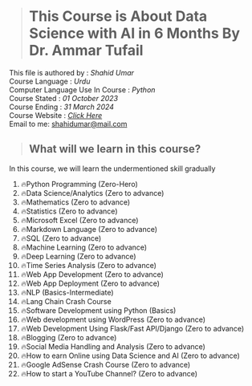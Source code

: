 > # This Course is About Data Science with AI in 6 Months By Dr. Ammar Tufail

This file is authored by : *Shahid Umar*\
Course Language : *Urdu*\
Computer Language Use In Course : *Python*\
Course Stated : *01 October 2023*\
Course Ending : *31 March 2024*\
Course Website : *[Click Here](https://codanics.com/courses/six-months-of-ai-and-data-science-mentorship-program/)*\
Email to me: shahidumar@mail.com


> ## What will we learn in this course?

In this course, we will learn the undermentioned skill gradually

1. 🔥Python Programming (Zero-Hero)
2. 🔥Data Science/Analytics (Zero to advance)
3. 🔥Mathematics (Zero to advance)
4. 🔥Statistics (Zero to advance)
5. 🔥Microsoft Excel (Zero to advance)
6. 🔥Markdown Language (Zero to advance)
7. 🔥SQL (Zero to advance)
8. 🔥Machine Learning (Zero to advance)
9. 🔥Deep Learning (Zero to advance)
10. 🔥Time Series Analysis (Zero to advance)
11. 🔥Web App Development (Zero to advance)
12. 🔥Web App Deployment (Zero to advance)
13. 🔥NLP (Basics-Intermediate)
14. 🔥Lang Chain Crash Course
15. 🔥Software Development using Python (Basics)
16. 🔥Web development using WordPress (Zero to advance)
17. 🔥Web Development Using Flask/Fast API/Django (Zero to advance)
18. 🔥Blogging (Zero to advance)
19. 🔥Social Media Handling and Analysis (Zero to advance)
20. 🔥How to earn Online using Data Science and AI (Zero to advance)
21. 🔥Google AdSense Crash Course (Zero to advance)
22. 🔥How to start a YouTube Channel? (Zero to advance)
